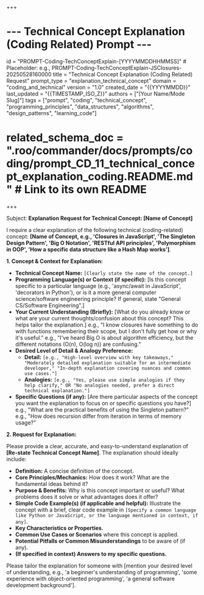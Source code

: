 +++
# --- Technical Concept Explanation (Coding Related) Prompt ---
id = "PROMPT-Coding-TechConceptExplain-[YYYYMMDDHHMMSS]" # Placeholder: e.g., PROMPT-Coding-TechConceptExplain-JSClosures-20250528160000
title = "Technical Concept Explanation (Coding Related) Request"
prompt_type = "explanation_technical_concept"
domain = "coding_and_technical"
version = "1.0"
created_date = "{{YYYYMMDD}}"
last_updated = "{{TIMESTAMP_ISO_Z}}"
authors = ["[Your Name/Mode Slug]"]
tags = ["prompt", "coding", "technical_concept", "programming_principles", "data_structures", "algorithms", "design_patterns", "learning_code"]
# related_schema_doc = ".roo/commander/docs/prompts/coding/prompt_CD_11_technical_concept_explanation_coding.README.md" # Link to its own README
+++

Subject: **Explanation Request for Technical Concept: [Name of Concept]**

I require a clear explanation of the following technical (coding-related) concept: **[Name of Concept, e.g., 'Closures in JavaScript', 'The Singleton Design Pattern', 'Big O Notation', 'RESTful API principles', 'Polymorphism in OOP', 'How a specific data structure like a Hash Map works']**.

**1. Concept & Context for Explanation:**
   *   **Technical Concept Name:** `[Clearly state the name of the concept.]`
   *   **Programming Language(s) or Context (if specific):** [Is this concept specific to a particular language (e.g., 'async/await in JavaScript', 'decorators in Python'), or is it a more general computer science/software engineering principle? If general, state "General CS/Software Engineering".]
   *   **Your Current Understanding (Briefly):** [What do you already know or what are your current thoughts/confusion about this concept? This helps tailor the explanation.]
       e.g., "I know closures have something to do with functions remembering their scope, but I don't fully get how or why it's useful."
       e.g., "I've heard Big O is about algorithm efficiency, but the different notations (O(n), O(log n)) are confusing."
   *   **Desired Level of Detail & Analogy Preference:**
       *   **Detail:** `[e.g., "High-level overview with key takeaways," "Moderately detailed explanation suitable for an intermediate developer," "In-depth explanation covering nuances and common use cases."]`
       *   **Analogies:** `[e.g., "Yes, please use simple analogies if they help clarify," OR "No analogies needed, prefer a direct technical explanation."]`
   *   **Specific Questions (if any):** [Are there particular aspects of the concept you want the explanation to focus on or specific questions you have?]
       e.g., "What are the practical benefits of using the Singleton pattern?"
       e.g., "How does recursion differ from iteration in terms of memory usage?"

**2. Request for Explanation:**

Please provide a clear, accurate, and easy-to-understand explanation of **[Re-state Technical Concept Name]**. The explanation should ideally include:

*   **Definition:** A concise definition of the concept.
*   **Core Principles/Mechanics:** How does it work? What are the fundamental ideas behind it?
*   **Purpose & Benefits:** Why is this concept important or useful? What problems does it solve or what advantages does it offer?
*   **Simple Code Example(s) (if applicable and helpful):** Illustrate the concept with a brief, clear code example in `[Specify a common language like Python or JavaScript, or the language mentioned in context, if any]`.
*   **Key Characteristics or Properties.**
*   **Common Use Cases or Scenarios** where this concept is applied.
*   **Potential Pitfalls or Common Misunderstandings** to be aware of (if any).
*   **(If specified in context) Answers to my specific questions.**

Please tailor the explanation for someone with [mention your desired level of understanding, e.g., 'a beginner's understanding of programming', 'some experience with object-oriented programming', 'a general software development background'].